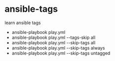# ansible-tags
learn ansible tags

- ansible-playbook play.yml
- ansible-playbook play.yml --tags-skip all
- ansible-playbook play.yml --skip-tags all
- ansible-playbook play.yml --skip-tags always
- ansible-playbook play.yml --skip-tags untagged
